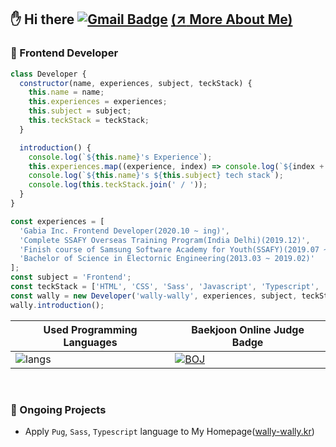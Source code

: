 ## :hand: Hi there [![Gmail Badge](https://img.shields.io/badge/Gmail-d14836?style=flat-square&logo=Gmail&logoColor=white&link=mailto:wallys0213@gmail.com)](mailto:wallys0213@gmail.com) <a href="https://wally-wally.kr" target="_blank">(:arrow_upper_right: More About Me)</a>

### :round_pushpin: Frontend Developer

```javascript
class Developer {
  constructor(name, experiences, subject, teckStack) {
    this.name = name;
    this.experiences = experiences;
    this.subject = subject;
    this.teckStack = teckStack;
  }

  introduction() {
    console.log(`${this.name}'s Experience`);
    this.experiences.map((experience, index) => console.log(`${index + 1}. ${experience}`));
    console.log(`${this.name}'s ${this.subject} tech stack`);
    console.log(this.teckStack.join(' / '));
  }
}

const experiences = [
  'Gabia Inc. Frontend Developer(2020.10 ~ ing)',
  'Complete SSAFY Overseas Training Program(India Delhi)(2019.12)',
  'Finish course of Samsung Software Academy for Youth(SSAFY)(2019.07 ~ 2020.06)',
  'Bachelor of Science in Electornic Engineering(2013.03 ~ 2019.02)'
];
const subject = 'Frontend';
const teckStack = ['HTML', 'CSS', 'Sass', 'Javascript', 'Typescript', 'Vue.js', 'Python'];
const wally = new Developer('wally-wally', experiences, subject, teckStack);
wally.introduction();
```

| Used Programming Languages                                   | Baekjoon Online Judge Badge                                  |
| ------------------------------------------------------------ | ------------------------------------------------------------ |
| ![langs](https://github-readme-stats.vercel.app/api/top-langs/?username=wally-wally&langs_count=8&layout=compact&hide=java,html,jupyter%20notebook&theme=dracula) | [![BOJ](http://mazassumnida.wtf/api/v2/generate_badge?boj=simseen0213)](https://solved.ac/profile/simseen0213) |

<br>

### :round_pushpin: Ongoing Projects

- Apply `Pug`, `Sass`, `Typescript` language to My Homepage(<a href="https://wally-wally.kr" target="_blank">wally-wally.kr</a>)